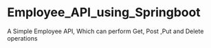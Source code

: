 # Employee_API_using_Springboot
A Simple Employee API, Which can perform  Get, Post ,Put and Delete operations
